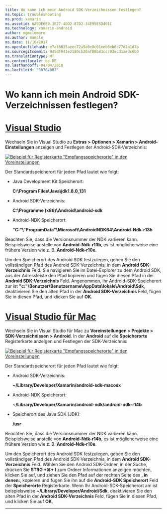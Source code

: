 ```yaml
---
title: Wo kann ich mein Android SDK-Verzeichnissen festlegen?
ms.topic: troubleshooting
ms.prod: xamarin
ms.assetid: 6A9DE6E9-3E27-4DD2-87D2-34E95E5D401C
ms.technology: xamarin-android
author: mgmclemore
ms.author: mamcle
ms.date: 11/16/2017
ms.openlocfilehash: e7af6635aeec72a9a0e0c01eeb6eb0a77d2a1d7b
ms.sourcegitcommit: 945df041e2180cb20af08b83cc703ecd1aedc6b0
ms.translationtype: MT
ms.contentlocale: de-DE
ms.lasthandoff: 04/04/2018
ms.locfileid: "30764007"
---
```

# <a name="where-can-i-set-my-android-sdk-locations"></a>Wo kann ich mein Android SDK-Verzeichnissen festlegen?

# <a name="visual-studiotabvswin"></a>[Visual Studio](#tab/vswin)

Wechseln Sie in Visual Studio zu **Extras > Optionen > Xamarin > Android-Einstellungen** anzeigen und Festlegen der Android-SDK-Verzeichnis:

[![Beispiel für Registerkarte "Empfangsspeicherorte" in den Voreinstellungen](android-sdk-location-images/win/01-locations-sml.png)](android-sdk-location-images/win/01-locations.png#lightbox)

Der Standardspeicherort für jeden Pfad lautet wie folgt:

- Java Development Kit Speicherort: 

    **C:\\Program Files\\Java\\jdk1.8.0_131**

- Android SDK-Verzeichnis: 

    **C:\\Programme (x86)\\Android\\android-sdk**

- Android-NDK Speicherort: 

    **"C:"\\"ProgramData"\\Microsoft\\AndroidNDK64\\Android-Ndk-r13b**

Beachten Sie, dass die Versionsnummer der NDK variieren kann. Beispielsweise anstelle von **Android-Ndk-r13b**, es ist möglicherweise eine frühere Version wie z. B. **Android-Ndk-r10e**.

Um den Speicherort des Android SDK festzulegen, geben Sie den vollständigen Pfad des Android SDK-Verzeichnis, in dem **Android SDK-Verzeichnis** Feld. Sie navigieren Sie im Datei-Explorer zu dem Android SDK, aus der Adressleiste den Pfad kopieren und fügen Sie diesen Pfad in der **Android SDK-Verzeichnis** Feld.
Angenommen, Ihr Android-SDK-Speicherort zur ist **"c:"\\Benutzer\\Benutzername\\AppData\\lokale\\Android\\Sdk**, deaktivieren Sie den alten Pfad in der  **Android SDK-Verzeichnis** Feld, fügen Sie in diesen Pfad, und klicken Sie auf **OK**.

# <a name="visual-studio-for-mactabvsmac"></a>[Visual Studio für Mac](#tab/vsmac)

Wechseln Sie in Visual Studio für Mac zu **Voreinstellungen > Projekte > SDK-Verzeichnissen > Android**. In der **Android** auf die **Speicherorte** Registerkarte anzeigen und Festlegen der SDK-Verzeichnis:

[![Beispiel für Registerkarte "Empfangsspeicherorte" in den Voreinstellungen](android-sdk-location-images/mac/01-locations-sml.png)](android-sdk-location-images/mac/01-locations.png#lightbox)

Der Standardspeicherort für jeden Pfad lautet wie folgt:

- Android SDK-Verzeichnis: 

    **~/Library/Developer/Xamarin/android-sdk-macosx**

- Android-NDK Speicherort: 

    **~/Library/Developer/Xamarin/android-ndk/android-ndk-r14b**

- Speicherort des Java SDK (JDK): 

    **/usr**

Beachten Sie, dass die Versionsnummer der NDK variieren kann. Beispielsweise anstelle von **Android-Ndk-r14b**, es ist möglicherweise eine frühere Version wie z. B. **Android-Ndk-r10e**.

Um den Speicherort des Android SDK festzulegen, geben Sie den vollständigen Pfad des Android SDK-Verzeichnis, in dem **Android SDK-Verzeichnis** Feld. Wählen Sie den Android SDK-Ordner, in der Suche, drücken Sie **STRG +&#8984;+ I** zum Ordner Informationen anzeigen möchten, klicken Sie auf, und ziehen Sie den Pfad auf der rechten Seite des **, in denen:**, kopieren und fügen Sie ihn auf die **Android-SDK Speicherort** Feld der **Speicherorte** Registerkarte. Wenn Ihr Android-SDK-Speicherort am ist beispielsweise **~/Library/Developer/Android/Sdk**, deaktivieren Sie den alten Pfad in der **Android SDK-Verzeichnis** Feld, fügen Sie in diesen Pfad, und klicken Sie auf **OK**.

-----
